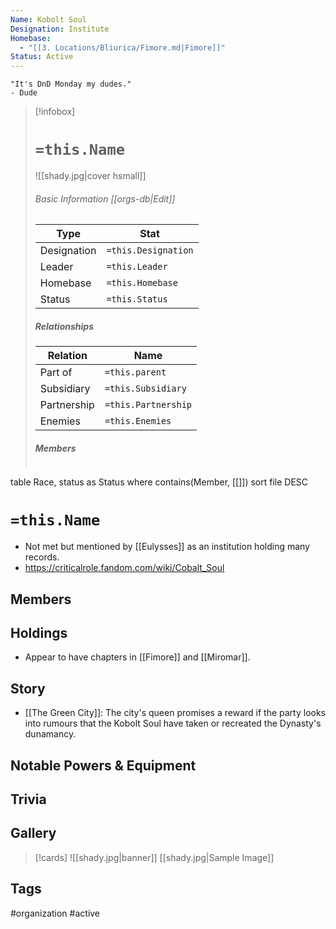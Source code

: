 ```yaml
---
Name: Kobolt Soul
Designation: Institute
Homebase:
  - "[[3. Locations/Bliurica/Fimore.md|Fimore]]"
Status: Active
---
```

	"It's DnD Monday my dudes." 
	- Dude

> [!infobox]
> # `=this.Name`
> ![[shady.jpg|cover hsmall]]
> ###### Basic Information [[orgs-db|Edit]]
> | Type | Stat |
> | ---- | ---- |
> |Designation|`=this.Designation`|
> | Leader | `=this.Leader` |
> | Homebase | `=this.Homebase` |
> | Status | `=this.Status` |
> ##### Relationships
> | Relation| Name |
> | ---- | ---- |
> |Part of|`=this.parent`|
> |Subsidiary | `=this.Subsidiary`| 
> |Partnership|`=this.Partnership`|
> |Enemies|`=this.Enemies`|
> ##### Members
> ```dataview
table Race, status as Status
where contains(Member, [[]])
sort file DESC

# `=this.Name`
- Not met but mentioned by [[Eulysses]] as an institution holding many records.
- https://criticalrole.fandom.com/wiki/Cobalt_Soul
## Members
## Holdings
- Appear to have chapters in [[Fimore]] and [[Miromar]].
## Story
- [[The Green City]]: The city's queen promises a reward if the party looks into rumours that the Kobolt Soul have taken or recreated the Dynasty's dunamancy.
## Notable Powers & Equipment
## Trivia

## Gallery
>[!cards]
>![[shady.jpg|banner]]
>[[shady.jpg|Sample Image]]
>

## Tags
#organization #active 